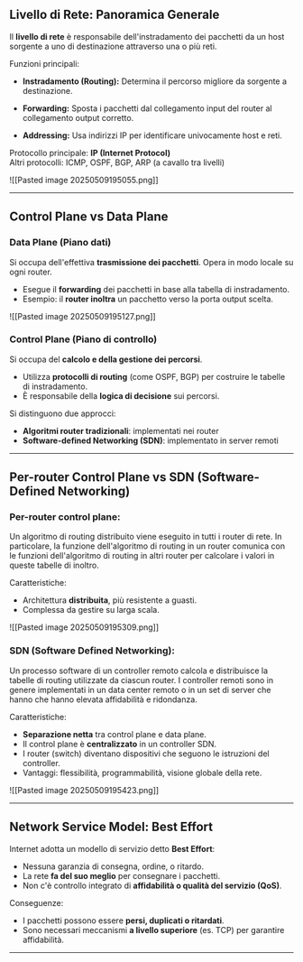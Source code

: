## **Livello di Rete: Panoramica Generale**

Il **livello di rete** è responsabile dell'instradamento dei pacchetti da un host sorgente a uno di destinazione attraverso una o più reti.  

Funzioni principali:

- **Instradamento (Routing):** Determina il percorso migliore da sorgente a destinazione.
    
- **Forwarding:** Sposta i pacchetti dal collegamento input del router al collegamento output corretto.
    
- **Addressing:** Usa indirizzi IP per identificare univocamente host e reti.

Protocollo principale: **IP (Internet Protocol)**  
Altri protocolli: ICMP, OSPF, BGP, ARP (a cavallo tra livelli)


![[Pasted image 20250509195055.png]]

---

## **Control Plane vs Data Plane**

### **Data Plane (Piano dati)**

Si occupa dell'effettiva **trasmissione dei pacchetti**. Opera in modo locale su ogni router.

- Esegue il **forwarding** dei pacchetti in base alla tabella di instradamento.    
- Esempio: il **router inoltra** un pacchetto verso la porta output scelta.

![[Pasted image 20250509195127.png]]


### **Control Plane (Piano di controllo)**  

Si occupa del **calcolo e della gestione dei percorsi**.

- Utilizza **protocolli di routing** (come OSPF, BGP) per costruire le tabelle di instradamento.
- È responsabile della **logica di decisione** sui percorsi.

Si distinguono due approcci: 

- **Algoritmi router tradizionali**: implementati nei router
- **Software-defined Networking (SDN)**: implementato in server remoti

---

## **Per-router Control Plane vs SDN (Software-Defined Networking)**

### **Per-router control plane:**

Un algoritmo di routing distribuito viene eseguito in tutti i router di rete. In particolare, la funzione dell'algoritmo di routing in un router comunica con le funzioni dell'algoritmo di routing in altri router per calcolare i valori in queste tabelle di inoltro.

Caratteristiche:

- Architettura **distribuita**, più resistente a guasti.    
- Complessa da gestire su larga scala.    

![[Pasted image 20250509195309.png]]


### **SDN (Software Defined Networking):**

Un processo software di un controller remoto calcola e distribuisce la tabelle di routing utilizzate da ciascun router. I controller remoti sono in genere implementati in un data center remoto o in un set di server che hanno che hanno elevata affidabilità e ridondanza.

Caratteristiche:

- **Separazione netta** tra control plane e data plane.       
- Il control plane è **centralizzato** in un controller SDN.
- I router (switch) diventano dispositivi che seguono le istruzioni del controller.
- Vantaggi: flessibilità, programmabilità, visione globale della rete.

![[Pasted image 20250509195423.png]]


---

## **Network Service Model: Best Effort**

Internet adotta un modello di servizio detto **Best Effort**:

- Nessuna garanzia di consegna, ordine, o ritardo.
- La rete **fa del suo meglio** per consegnare i pacchetti.
- Non c'è controllo integrato di **affidabilità o qualità del servizio (QoS)**.

Conseguenze:

- I pacchetti possono essere **persi, duplicati o ritardati**.
- Sono necessari meccanismi **a livello superiore** (es. TCP) per garantire affidabilità.

---
